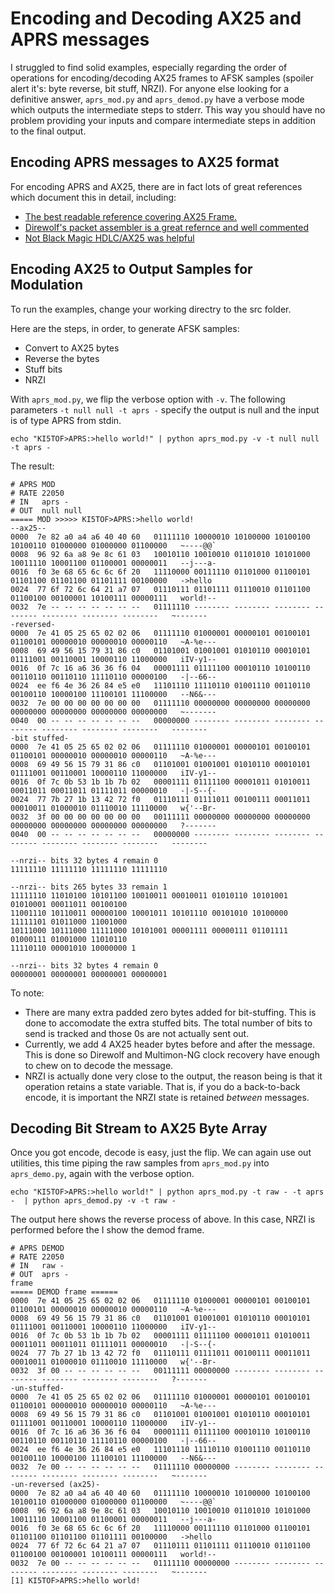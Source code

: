 # Encoding and Decoding AX25 and APRS messages

I struggled to find solid examples, especially regarding the order of operations for encoding/decoding AX25 frames to AFSK samples (spoiler alert it's: byte reverse, bit stuff, NRZI).  For anyone else looking for a definitive answer, ```aprs_mod.py``` and ```aprs_demod.py``` have a verbose mode which outputs the intermediate steps to stderr.  This way you should have no problem providing your inputs and compare intermediate steps in addition to the final output.

## Encoding APRS messages to AX25 format

For encoding APRS and AX25, there are in fact lots of great references which document this in detail, including:
* [The best readable reference covering AX25 Frame.](https://www.mssl.ucl.ac.uk/~mcrw/QB50/Documents/11-%20QB50-EPFL-SSC-SCS-ICD-AX.25-TFF-3-1.pdf)
* [Direwolf's packet assembler is a great refernce and well commented](https://github.com/wb2osz/direwolf/blob/master/src/ax25_pad.c)
* [Not Black Magic HDLC/AX25 was helpful](https://notblackmagic.com/bitsnpieces/ax.25/)

## Encoding AX25 to Output Samples for Modulation

To run the examples, change your working directry to the src folder.

Here are the steps, in order, to generate AFSK samples:
- Convert to AX25 bytes
- Reverse the bytes
- Stuff bits
- NRZI

With ```aprs_mod.py```, we flip the verbose option with ```-v```.  The following parameters ```-t null null -t aprs -``` specify the output is null and the input is of type APRS from stdin.

```
echo "KI5TOF>APRS:>hello world!" | python aprs_mod.py -v -t null null -t aprs -
```

The result:
```
# APRS MOD
# RATE 22050
# IN   aprs -
# OUT  null null
===== MOD >>>>> KI5TOF>APRS:>hello world!
--ax25--
0000  7e 82 a0 a4 a6 40 40 60   01111110 10000010 10100000 10100100 10100110 01000000 01000000 01100000   ~----@@`
0008  96 92 6a a8 9e 8c 61 03   10010110 10010010 01101010 10101000 10011110 10001100 01100001 00000011   --j---a-
0016  f0 3e 68 65 6c 6c 6f 20   11110000 00111110 01101000 01100101 01101100 01101100 01101111 00100000   ->hello
0024  77 6f 72 6c 64 21 a7 07   01110111 01101111 01110010 01101100 01100100 00100001 10100111 00000111   world!--
0032  7e -- -- -- -- -- -- --   01111110 -------- -------- -------- -------- -------- -------- --------   ~-------
-reversed-
0000  7e 41 05 25 65 02 02 06   01111110 01000001 00000101 00100101 01100101 00000010 00000010 00000110   ~A-%e---
0008  69 49 56 15 79 31 86 c0   01101001 01001001 01010110 00010101 01111001 00110001 10000110 11000000   iIV-y1--
0016  0f 7c 16 a6 36 36 f6 04   00001111 01111100 00010110 10100110 00110110 00110110 11110110 00000100   -|--66--
0024  ee f6 4e 36 26 84 e5 e0   11101110 11110110 01001110 00110110 00100110 10000100 11100101 11100000   --N6&---
0032  7e 00 00 00 00 00 00 00   01111110 00000000 00000000 00000000 00000000 00000000 00000000 00000000   ~-------
0040  00 -- -- -- -- -- -- --   00000000 -------- -------- -------- -------- -------- -------- --------   --------
-bit stuffed-
0000  7e 41 05 25 65 02 02 06   01111110 01000001 00000101 00100101 01100101 00000010 00000010 00000110   ~A-%e---
0008  69 49 56 15 79 31 86 c0   01101001 01001001 01010110 00010101 01111001 00110001 10000110 11000000   iIV-y1--
0016  0f 7c 0b 53 1b 1b 7b 02   00001111 01111100 00001011 01010011 00011011 00011011 01111011 00000010   -|-S--{-
0024  77 7b 27 1b 13 42 72 f0   01110111 01111011 00100111 00011011 00010011 01000010 01110010 11110000   w{'--Br-
0032  3f 00 00 00 00 00 00 00   00111111 00000000 00000000 00000000 00000000 00000000 00000000 00000000   ?-------
0040  00 -- -- -- -- -- -- --   00000000 -------- -------- -------- -------- -------- -------- --------   --------

--nrzi-- bits 32 bytes 4 remain 0
11111110 11111110 11111110 11111110

--nrzi-- bits 265 bytes 33 remain 1
11111110 11010100 10101100 10010011 00010011 01010110 10101001 01010001 00011011 00100100
11001110 10110011 00000100 10001011 10101110 00101010 10100000 11111101 01011000 11001000
10111000 10111000 11111000 10101001 00001111 00000111 01101111 01000111 01001000 11010110
11110110 00001010 10000000 1

--nrzi-- bits 32 bytes 4 remain 0
00000001 00000001 00000001 00000001
```

To note:
- There are many extra padded zero bytes added for bit-stuffing.  This is done to accomodate the extra stuffed bits.  The total number of bits to send is tracked and those 0s are not actually sent out.
- Currently, we add 4 AX25 header bytes before and after the message.  This is done so Direwolf and Multimon-NG clock recovery have enough to chew on to decode the message.
- NRZI is actually done very close to the output, the reason being is that it operation retains a state variable.  That is, if you do a back-to-back encode, it is important the NRZI state is retained _between_ messages. 


## Decoding Bit Stream to AX25 Byte Array

Once you got encode, decode is easy, just the flip.  We can again use out utilities, this time piping the raw samples from ```aprs_mod.py``` into ```aprs_demo.py```, again with the verbose option.

```
echo "KI5TOF>APRS:>hello world!" | python aprs_mod.py -t raw - -t aprs -  | python aprs_demod.py -v -t raw -
```

The output here shows the reverse process of above.  In this case, NRZI is performed before the I show the demod frame.

```
# APRS DEMOD
# RATE 22050
# IN   raw -
# OUT  aprs -
frame
===== DEMOD frame ======
0000  7e 41 05 25 65 02 02 06   01111110 01000001 00000101 00100101 01100101 00000010 00000010 00000110   ~A-%e---
0008  69 49 56 15 79 31 86 c0   01101001 01001001 01010110 00010101 01111001 00110001 10000110 11000000   iIV-y1--
0016  0f 7c 0b 53 1b 1b 7b 02   00001111 01111100 00001011 01010011 00011011 00011011 01111011 00000010   -|-S--{-
0024  77 7b 27 1b 13 42 72 f0   01110111 01111011 00100111 00011011 00010011 01000010 01110010 11110000   w{'--Br-
0032  3f 00 -- -- -- -- -- --   00111111 00000000 -------- -------- -------- -------- -------- --------   ?-------
-un-stuffed-
0000  7e 41 05 25 65 02 02 06   01111110 01000001 00000101 00100101 01100101 00000010 00000010 00000110   ~A-%e---
0008  69 49 56 15 79 31 86 c0   01101001 01001001 01010110 00010101 01111001 00110001 10000110 11000000   iIV-y1--
0016  0f 7c 16 a6 36 36 f6 04   00001111 01111100 00010110 10100110 00110110 00110110 11110110 00000100   -|--66--
0024  ee f6 4e 36 26 84 e5 e0   11101110 11110110 01001110 00110110 00100110 10000100 11100101 11100000   --N6&---
0032  7e 00 -- -- -- -- -- --   01111110 00000000 -------- -------- -------- -------- -------- --------   ~-------
-un-reversed (ax25)-
0000  7e 82 a0 a4 a6 40 40 60   01111110 10000010 10100000 10100100 10100110 01000000 01000000 01100000   ~----@@`
0008  96 92 6a a8 9e 8c 61 03   10010110 10010010 01101010 10101000 10011110 10001100 01100001 00000011   --j---a-
0016  f0 3e 68 65 6c 6c 6f 20   11110000 00111110 01101000 01100101 01101100 01101100 01101111 00100000   ->hello
0024  77 6f 72 6c 64 21 a7 07   01110111 01101111 01110010 01101100 01100100 00100001 10100111 00000111   world!--
0032  7e 00 -- -- -- -- -- --   01111110 00000000 -------- -------- -------- -------- -------- --------   ~-------
[1] KI5TOF>APRS:>hello world!

```






